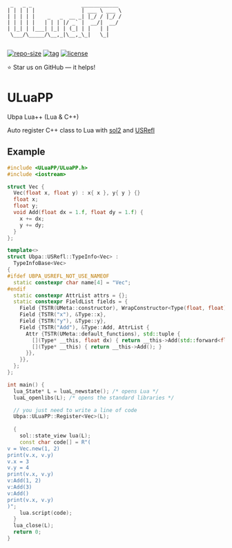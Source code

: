 ```
 _   _ _                ____________ 
| | | | |               | ___ \ ___ \
| | | | |    _   _  __ _| |_/ / |_/ /
| | | | |   | | | |/ _` |  __/|  __/ 
| |_| | |___| |_| | (_| | |   | |    
 \___/\_____/\__,_|\__,_\_|   \_|    
                                     
```

[![repo-size](https://img.shields.io/github/languages/code-size/Ubpa/ULuaPP?style=flat)](https://github.com/Ubpa/ULuaPP/archive/master.zip) [![tag](https://img.shields.io/github/v/tag/Ubpa/ULuaPP)](https://github.com/Ubpa/ULuaPP/tags) [![license](https://img.shields.io/github/license/Ubpa/ULuaPP)](LICENSE) 

⭐ Star us on GitHub — it helps!

# ULuaPP

Ubpa Lua++ (Lua &amp; C++)

Auto register C++ class to Lua with [sol2](https://github.com/ThePhD/sol2) and [USRefl](https://github.com/Ubpa/USRefl) 

## Example

```c++
#include <ULuaPP/ULuaPP.h>
#include <iostream>

struct Vec {
  Vec(float x, float y) : x{ x }, y{ y } {}
  float x;
  float y;
  void Add(float dx = 1.f, float dy = 1.f) {
    x += dx;
    y += dy;
  }
};

template<>
struct Ubpa::USRefl::TypeInfo<Vec> :
  TypeInfoBase<Vec>
{
#ifdef UBPA_USREFL_NOT_USE_NAMEOF
  static constexpr char name[4] = "Vec";
#endif
  static constexpr AttrList attrs = {};
  static constexpr FieldList fields = {
    Field {TSTR(UMeta::constructor), WrapConstructor<Type(float, float)>()},
    Field {TSTR("x"), &Type::x},
    Field {TSTR("y"), &Type::y},
    Field {TSTR("Add"), &Type::Add, AttrList {
      Attr {TSTR(UMeta::default_functions), std::tuple {
        [](Type* __this, float dx) { return __this->Add(std::forward<float>(dx)); },
        [](Type* __this) { return __this->Add(); }
      }},
    }},
  };
};

int main() {
  lua_State* L = luaL_newstate(); /* opens Lua */
  luaL_openlibs(L); /* opens the standard libraries */

  // you just need to write a line of code
  Ubpa::ULuaPP::Register<Vec>(L);
	
  {
    sol::state_view lua(L);
    const char code[] = R"(
v = Vec.new(1, 2)
print(v.x, v.y)
v.x = 3
v.y = 4
print(v.x, v.y)
v:Add(1, 2)
v:Add(3)
v:Add()
print(v.x, v.y)
)";
    lua.script(code);
  }
  lua_close(L);
  return 0;
}
```

